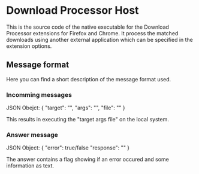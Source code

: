 # Download Processor Host

This is the source code of the native executable for the Download Processor extensions for Firefox and Chrome. It process the matched downloads using another external application which can be specified in the extension options.

## Message format

Here you can find a short description of the message format used.

### Incomming messages

JSON Obejct: 
{
    "target": "<should be path to the executable>",
    "args": "<additional program arguments>",
    "file": "<downloaded file which was matched>"
}
    
This results in executing the "target args file" on the local system.

### Answer message

JSON Object:
{
    "error": true/false
    "response": "<some error description or the name of the target>"
}

The answer contains a flag showing if an error occured and some information as text.

